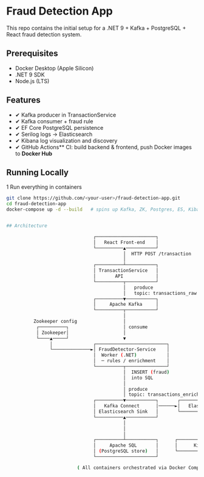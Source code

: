 # Fraud Detection App

This repo contains the initial setup for a .NET 9 + Kafka + PostgreSQL + React fraud detection system.

## Prerequisites

- Docker Desktop (Apple Silicon)  
- .NET 9 SDK  
- Node.js (LTS)

## Features

- ✔ Kafka producer in TransactionService
- ✔ Kafka consumer + fraud rule
- ✔ EF Core PostgreSQL persistence
- ✔ Serilog logs → Elasticsearch
- ✔ Kibana log visualization and discovery
- ✔ GitHub Actions** CI: build backend & frontend, push Docker images to **Docker Hub**

## Running Locally

1  Run everything in containers

   ```bash
   git clone https://github.com/<your-user>/fraud-detection-app.git
   cd fraud-detection-app
   docker-compose up -d --build   # spins up Kafka, ZK, Postgres, ES, Kibana *and* both .NET services + React UI


## Architecture

                                   ┌──────────────────────┐
                                   │   React Front-end    │
                                   └──────────▲───────────┘
                                              │  HTTP POST /transaction
                                              │
                                   ┌──────────┴───────────┐
                                   │ TransactionService   │
                                   │       API            │
                                   └──────────┬───────────┘
                                              │   produce
                                              │   topic: transactions_raw
                                   ┌──────────▼───────────┐
                                   │     Apache Kafka     │
                                   └──────────┬───────────┘
                                              │
             Zookeeper config                 │
              ┌──────────┐                    │ consume
              │ Zookeeper│                    │
              └────▲─────┘                    ▼
                   │               ┌──────────────────────────┐
                   └──────────────►│ FraudDetector-Service    │
                                   │  Worker (.NET)           │
                                   │  ─ rules / enrichment    │
                                   └──────────┬───────────────┘
                                              │  INSERT (fraud)           Serilog logs
                                              │  into SQL                 ─────────────►
                                              │                           │
                                              │ produce                   ▼
                                              │ topic: transactions_enriched
                                   ┌──────────▼───────────┐       ┌───────────────────┐
                                   │   Kafka Connect      │──────►│   Elasticsearch   │
                                   │ Elasticsearch Sink   │       └────────▲──────────┘
                                   └──────────▲───────────┘                │
                                              │                            │
                                              │                            │ Kibana dashboards
                                              │                            ▼
                                   ┌──────────┴───────────┐      ┌───────────────────┐
                                   │     Apache SQL       │      │      Kibana       │
                                   │ (PostgreSQL store)   │      └───────────────────┘
                                   └──────────────────────┘

                             ( All containers orchestrated via Docker Compose )